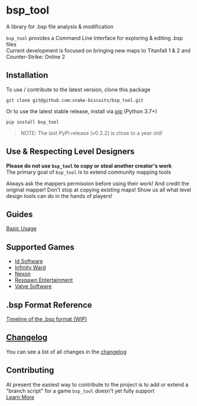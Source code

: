 # bsp_tool
 A library for .bsp file analysis & modification

`bsp_tool` provides a Command Line Interface for exploring & editing .bsp files  
Current development is focused on bringing new maps to Titanfall 1 & 2 and Counter-Strike: Online 2  

## Installation
To use / contribute to the latest version, clone this package
```
git clone git@github.com:snake-biscuits/bsp_tool.git
```

Or to use the latest stable release, install via [pip](https://pypi.org/project/bsp-tool/) (Python 3.7+)
```
pip install bsp_tool
```

> NOTE: The last PyPi release (v0.2.2) is close to a year old!  

## Use & Respecting Level Designers
**Please do not use `bsp_tool` to copy or steal another creator's work**  
The primary goal of `bsp_tool` is to extend community mapping tools  

Always ask the mappers permission before using their work!
And credit the original mapper!
Don't stop at copying existing maps!
Show us all what level design tools can do in the hands of players!  

## Guides
[Basic Usage](./usage.html) <!-- Split up / include links to the wiki -->
<!-- [BSP format crash course](...) # include branch specific pages -->
<!-- Links & credits to other community tools -->

## Supported Games
  * [Id Software](./id_software/SUPPORTED.html)
  * [Infinity Ward](./infinity_ward/SUPPORTED.html)
  * [Nexon](./nexon/SUPPORTED.html)
  * [Respawn Entertainment](./respawn/SUPPORTED.html)
  * [Valve Software](./valve/SUPPORTED.html)

## .bsp Format Reference
  [Timeline of the .bsp format (WIP)](./timeline/index.html)

## [Changelog](./CHANGELOG.html)
You can see a list of all changes in the [changelog](./CHANGELOG.html)


## Contributing
At present the easiest way to contribute to the project is to add or extend a "branch script" for a game `bsp_tool` doesn't yet fully support  
[Learn More](https://github.com/snake-biscuits/bsp_tool/wiki)
